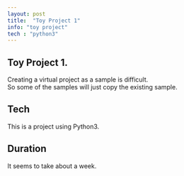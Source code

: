 ```yaml
---
layout: post
title:  "Toy Project 1"
info: "toy project"
tech : "python3"
---
```


## Toy Project 1.
Creating a virtual project as a sample is difficult.  
So some of the samples will just copy the existing sample.  


## Tech
This is a project using Python3.  


## Duration
It seems to take about a week.
